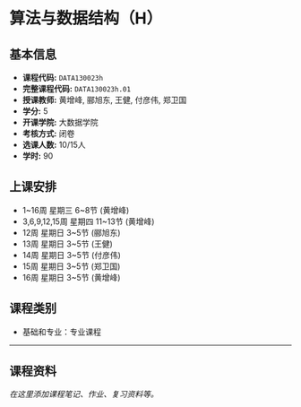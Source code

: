 # 算法与数据结构（H）

## 基本信息

- **课程代码:** `DATA130023h`
- **完整课程代码:** `DATA130023h.01`
- **授课教师:** 黄增峰, 郦旭东, 王健, 付彦伟, 郑卫国
- **学分:** 5
- **开课学院:** 大数据学院
- **考核方式:** 闭卷
- **选课人数:** 10/15人
- **学时:** 90

## 上课安排

- 1~16周 星期三 6~8节 (黄增峰)
- 3,6,9,12,15周 星期四 11~13节 (黄增峰)
- 12周 星期日 3~5节 (郦旭东)
- 13周 星期日 3~5节 (王健)
- 14周 星期日 3~5节 (付彦伟)
- 15周 星期日 3~5节 (郑卫国)
- 16周 星期日 3~5节 (黄增峰)

## 课程类别

- 基础和专业：专业课程

---

## 课程资料

*在这里添加课程笔记、作业、复习资料等。* 